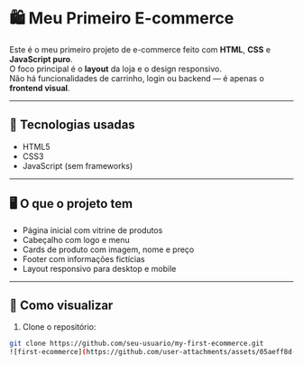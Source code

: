 # 🛍️ Meu Primeiro E-commerce

Este é o meu primeiro projeto de e-commerce feito com **HTML**, **CSS** e **JavaScript puro**.  
O foco principal é o **layout** da loja e o design responsivo.  
Não há funcionalidades de carrinho, login ou backend — é apenas o **frontend visual**.

---

## 🔨 Tecnologias usadas

- HTML5
- CSS3
- JavaScript (sem frameworks)

---

## 🖥️ O que o projeto tem

- Página inicial com vitrine de produtos
- Cabeçalho com logo e menu
- Cards de produto com imagem, nome e preço
- Footer com informações fictícias
- Layout responsivo para desktop e mobile

---

## 📂 Como visualizar

1. Clone o repositório:
```bash
git clone https://github.com/seu-usuario/my-first-ecommerce.git
![first-ecommerce](https://github.com/user-attachments/assets/05aeff8d-164f-4cac-b526-31aa6e3b647f)
